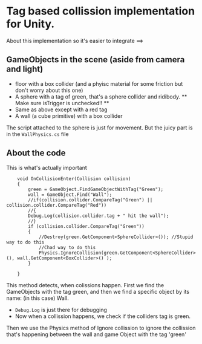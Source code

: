 # Tag based collission implementation for Unity.

About this implementation so it's easier to integrate ==>

## GameObjects in the scene (aside from camera and light)
* floor with a box collider (and a phyisc material for some friction but don't worry about this one)
* A sphere with a tag of green, that's a sphere collider and ridibody. ** Make sure isTrigger is unchecked!! **
* Same as above except with a red tag
* A wall (a cube primitive) with a box collider

The script attached to the sphere is just for movement. But the juicy part is in the `WallPhysics.cs` file

## About the code

This is what's actually important

```
    void OnCollisionEnter(Collision collision)
    {
        green = GameObject.FindGameObjectWithTag("Green");
        wall = GameObject.Find("Wall");
        //if(collision.collider.CompareTag("Green") || collision.collider.CompareTag("Red"))
        //{
        Debug.Log(collision.collider.tag + " hit the wall");
        //}
        if (collision.collider.CompareTag("Green"))
        {
            //Destroy(green.GetComponent<SphereCollider>()); //Stupid way to do this
            //Chad way to do this
            Physics.IgnoreCollision(green.GetComponent<SphereCollider>(), wall.GetComponent<BoxCollider>() );
        }

    }
```

This method detects, when colissions happen. First we find the GameObjects with the tag green, and then we find a specific object by its name: (in this case) Wall.
* `Debug.Log` is just there for debugging
* Now when a collission happens, we check if the colliders tag is green.

Then we use the Physics method of Ignore collission to ignore the collission that's happening between the wall and game Object with the tag 'green'
